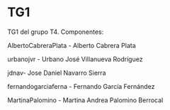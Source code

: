 # TG1
TG1 del grupo T4. Componentes:

AlbertoCabreraPlata - Alberto Cabrera Plata

urbanojvr - Urbano José Villanueva Rodríguez

jdnav- Jose Daniel Navarro Sierra

fernandogarciaferna - Fernando García Fernández

MartinaPalomino - Martina Andrea Palomino Berrocal

